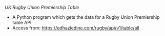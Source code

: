 *UK Rugby Union Premiership Table*

- A Python program which gets the data for a Rugby Union Premiership table API.
- Access from: https://edhazledine.com/rugby/api/v1/table/all
